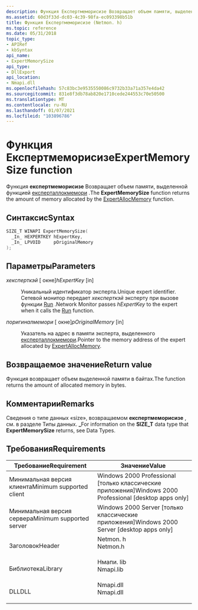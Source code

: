 ```yaml
---
description: Функция Експертмеморисизе Возвращает объем памяти, выделенной функцией Експерталлокмемори.
ms.assetid: 60d3f33d-dc03-4c39-98fa-ec093398b51b
title: Функция Експертмеморисизе (Netmon. h)
ms.topic: reference
ms.date: 05/31/2018
topic_type:
- APIRef
- kbSyntax
api_name:
- ExpertMemorySize
api_type:
- DllExport
api_location:
- Nmapi.dll
ms.openlocfilehash: 57c83bc3e9535550086c9732b33a71a357e4da42
ms.sourcegitcommit: 831e8f3db78ab820e1710cede244553c70e50500
ms.translationtype: MT
ms.contentlocale: ru-RU
ms.lasthandoff: 01/07/2021
ms.locfileid: "103896786"
---
```

# <a name="expertmemorysize-function"></a><span data-ttu-id="9aca5-103">Функция Експертмеморисизе</span><span class="sxs-lookup"><span data-stu-id="9aca5-103">ExpertMemorySize function</span></span>

<span data-ttu-id="9aca5-104">Функция **експертмеморисизе** Возвращает объем памяти, выделенной функцией [експерталлокмемори](expertallocmemory.md) .</span><span class="sxs-lookup"><span data-stu-id="9aca5-104">The **ExpertMemorySize** function returns the amount of memory allocated by the [ExpertAllocMemory](expertallocmemory.md) function.</span></span>

## <a name="syntax"></a><span data-ttu-id="9aca5-105">Синтаксис</span><span class="sxs-lookup"><span data-stu-id="9aca5-105">Syntax</span></span>


```C++
SIZE_T WINAPI ExpertMemorySize(
  _In_ HEXPERTKEY hExpertKey,
  _In_ LPVOID     pOriginalMemory
);
```



## <a name="parameters"></a><span data-ttu-id="9aca5-106">Параметры</span><span class="sxs-lookup"><span data-stu-id="9aca5-106">Parameters</span></span>

<dl> <dt>

<span data-ttu-id="9aca5-107">*хексперткэй* \[ окне\]</span><span class="sxs-lookup"><span data-stu-id="9aca5-107">*hExpertKey* \[in\]</span></span>
</dt> <dd>

<span data-ttu-id="9aca5-108">Уникальный идентификатор эксперта.</span><span class="sxs-lookup"><span data-stu-id="9aca5-108">Unique expert identifier.</span></span> <span data-ttu-id="9aca5-109">Сетевой монитор передает *хексперткэй* эксперту при вызове функции [Run](run.md) .</span><span class="sxs-lookup"><span data-stu-id="9aca5-109">Network Monitor passes *hExpertKey* to the expert when it calls the [Run](run.md) function.</span></span>

</dd> <dt>

<span data-ttu-id="9aca5-110">*поригиналмемори* \[ окне\]</span><span class="sxs-lookup"><span data-stu-id="9aca5-110">*pOriginalMemory* \[in\]</span></span>
</dt> <dd>

<span data-ttu-id="9aca5-111">Указатель на адрес в памяти эксперта, выделенного [експерталлокмемори](expertallocmemory.md).</span><span class="sxs-lookup"><span data-stu-id="9aca5-111">Pointer to the memory address of the expert allocated by [ExpertAllocMemory](expertallocmemory.md).</span></span>

</dd> </dl>

## <a name="return-value"></a><span data-ttu-id="9aca5-112">Возвращаемое значение</span><span class="sxs-lookup"><span data-stu-id="9aca5-112">Return value</span></span>

<span data-ttu-id="9aca5-113">Функция возвращает объем выделенной памяти в байтах.</span><span class="sxs-lookup"><span data-stu-id="9aca5-113">The function returns the amount of allocated memory   in bytes.</span></span>

## <a name="remarks"></a><span data-ttu-id="9aca5-114">Комментарии</span><span class="sxs-lookup"><span data-stu-id="9aca5-114">Remarks</span></span>

<span data-ttu-id="9aca5-115">Сведения о типе данных «size», возвращаемом **експертмеморисизе** , см. в разделе Типы данных. **\_**</span><span class="sxs-lookup"><span data-stu-id="9aca5-115">For information on the **SIZE\_T** data type that **ExpertMemorySize** returns, see Data Types.</span></span>

## <a name="requirements"></a><span data-ttu-id="9aca5-116">Требования</span><span class="sxs-lookup"><span data-stu-id="9aca5-116">Requirements</span></span>



| <span data-ttu-id="9aca5-117">Требование</span><span class="sxs-lookup"><span data-stu-id="9aca5-117">Requirement</span></span> | <span data-ttu-id="9aca5-118">Значение</span><span class="sxs-lookup"><span data-stu-id="9aca5-118">Value</span></span> |
|-------------------------------------|--------------------------------------------------------------------------------------|
| <span data-ttu-id="9aca5-119">Минимальная версия клиента</span><span class="sxs-lookup"><span data-stu-id="9aca5-119">Minimum supported client</span></span><br/> | <span data-ttu-id="9aca5-120">Windows 2000 Professional \[только классические приложения\]</span><span class="sxs-lookup"><span data-stu-id="9aca5-120">Windows 2000 Professional \[desktop apps only\]</span></span><br/>                           |
| <span data-ttu-id="9aca5-121">Минимальная версия сервера</span><span class="sxs-lookup"><span data-stu-id="9aca5-121">Minimum supported server</span></span><br/> | <span data-ttu-id="9aca5-122">Windows 2000 Server \[только классические приложения\]</span><span class="sxs-lookup"><span data-stu-id="9aca5-122">Windows 2000 Server \[desktop apps only\]</span></span><br/>                                 |
| <span data-ttu-id="9aca5-123">Заголовок</span><span class="sxs-lookup"><span data-stu-id="9aca5-123">Header</span></span><br/>                   | <dl> <span data-ttu-id="9aca5-124"><dt>Netmon. h</dt></span><span class="sxs-lookup"><span data-stu-id="9aca5-124"><dt>Netmon.h</dt></span></span> </dl>  |
| <span data-ttu-id="9aca5-125">Библиотека</span><span class="sxs-lookup"><span data-stu-id="9aca5-125">Library</span></span><br/>                  | <dl> <span data-ttu-id="9aca5-126"><dt>Нмапи. lib</dt></span><span class="sxs-lookup"><span data-stu-id="9aca5-126"><dt>Nmapi.lib</dt></span></span> </dl> |
| <span data-ttu-id="9aca5-127">DLL</span><span class="sxs-lookup"><span data-stu-id="9aca5-127">DLL</span></span><br/>                      | <dl> <span data-ttu-id="9aca5-128"><dt>Nmapi.dll</dt></span><span class="sxs-lookup"><span data-stu-id="9aca5-128"><dt>Nmapi.dll</dt></span></span> </dl> |



 

 




